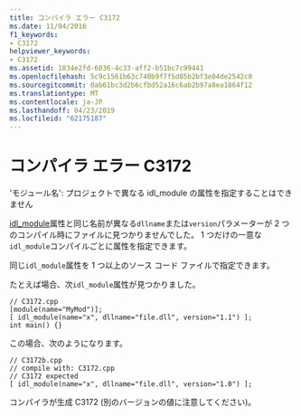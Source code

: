 ```yaml
---
title: コンパイラ エラー C3172
ms.date: 11/04/2016
f1_keywords:
- C3172
helpviewer_keywords:
- C3172
ms.assetid: 1834e2fd-6036-4c33-aff2-b51bc7c99441
ms.openlocfilehash: 5c9c1561b63c740b9f7f5d85b2bf3e04de2542c0
ms.sourcegitcommit: 0ab61bc3d2b6cfbd52a16c6ab2b97a8ea1864f12
ms.translationtype: MT
ms.contentlocale: ja-JP
ms.lasthandoff: 04/23/2019
ms.locfileid: "62175187"
---
```

# <a name="compiler-error-c3172"></a>コンパイラ エラー C3172

'モジュール名': プロジェクトで異なる idl_module の属性を指定することはできません

[idl_module](../../windows/idl-module.md)属性と同じ名前が異なる`dllname`または`version`パラメーターが 2 つのコンパイル時にファイルに見つかりませんでした。 1 つだけの一意な`idl_module`コンパイルごとに属性を指定できます。

同じ`idl_module`属性を 1 つ以上のソース コード ファイルで指定できます。

たとえば場合、次`idl_module`属性が見つかりました。

```
// C3172.cpp
[module(name="MyMod")];
[ idl_module(name="x", dllname="file.dll", version="1.1") ];
int main() {}
```

この場合、次のようになります。

```
// C3172b.cpp
// compile with: C3172.cpp
// C3172 expected
[ idl_module(name="x", dllname="file.dll", version="1.0") ];
```

コンパイラが生成 C3172 (別のバージョンの値に注意してください)。